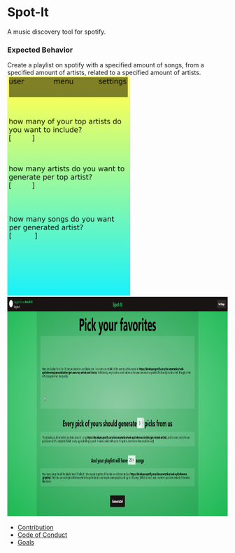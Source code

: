 # Spot-It
A music discovery tool for spotify.

### Expected Behavior
Create a playlist on spotify with a specified amount of songs, from a specified amount of artists, related to a specified amount of artists.  
<img src="androidapp.png" alt="drawing" height="500"/>
<img src="webapp.png" alt="drawing" height="500"/>

* [Contribution](CONTRIBUTION.md)  
* [Code of Conduct](code_of_conduct.md)  
* [Goals](GOALS.md)  
